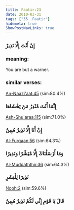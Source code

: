```yaml
---
title: Faatir:23
date: 2010-03-31
tags: ["35 .Faatir"]
hidemeta: true 
ShowPostNavLinks: true 
---
```

### إِنْ أَنْتَ إِلَّا نَذِيرٌ
### meaning: 
You are but a warner.
### similar verses: 

[An-Naazi'aat:45](/79/45) (sim:80.4%)

### إِنَّمَا أَنْتَ مُنْذِرُ مَنْ يَخْشَاهَا

[Ash-Shu'araa:115](/26/115) (sim:71.0%)

### إِنْ أَنَا إِلَّا نَذِيرٌ مُبِينٌ

[Al-Furqaan:56](/25/56) (sim:64.3%)

### وَمَا أَرْسَلْنَاكَ إِلَّا مُبَشِّرًا وَنَذِيرًا

[Al-Muddaththir:36](/74/36) (sim:64.3%)

### نَذِيرًا لِلْبَشَرِ

[Nooh:2](/71/2) (sim:59.6%)

### قَالَ يَا قَوْمِ إِنِّي لَكُمْ نَذِيرٌ مُبِينٌ
